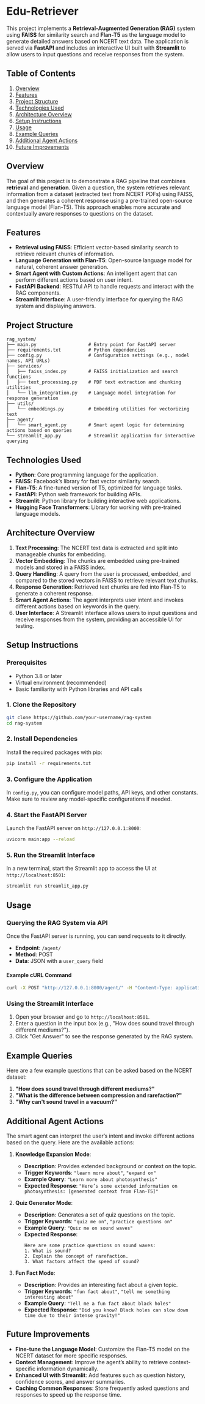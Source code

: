 
# Edu-Retriever

This project implements a **Retrieval-Augmented Generation (RAG)** system using **FAISS** for similarity search and **Flan-T5** as the language model to generate detailed answers based on NCERT text data. The application is served via **FastAPI** and includes an interactive UI built with **Streamlit** to allow users to input questions and receive responses from the system.

## Table of Contents
1. [Overview](#overview)
2. [Features](#features)
3. [Project Structure](#project-structure)
4. [Technologies Used](#technologies-used)
5. [Architecture Overview](#architecture-overview)
6. [Setup Instructions](#setup-instructions)
7. [Usage](#usage)
8. [Example Queries](#example-queries)
9. [Additional Agent Actions](#additional-agent-actions)
10. [Future Improvements](#future-improvements)

## Overview
The goal of this project is to demonstrate a RAG pipeline that combines **retrieval** and **generation**. Given a question, the system retrieves relevant information from a dataset (extracted text from NCERT PDFs) using FAISS, and then generates a coherent response using a pre-trained open-source language model (Flan-T5). This approach enables more accurate and contextually aware responses to questions on the dataset.

## Features
- **Retrieval using FAISS**: Efficient vector-based similarity search to retrieve relevant chunks of information.
- **Language Generation with Flan-T5**: Open-source language model for natural, coherent answer generation.
- **Smart Agent with Custom Actions**: An intelligent agent that can perform different actions based on user intent.
- **FastAPI Backend**: RESTful API to handle requests and interact with the RAG components.
- **Streamlit Interface**: A user-friendly interface for querying the RAG system and displaying answers.

## Project Structure

```plaintext
rag_system/
├── main.py                   # Entry point for FastAPI server
├── requirements.txt          # Python dependencies
├── config.py                 # Configuration settings (e.g., model names, API URLs)
├── services/
│   ├── faiss_index.py        # FAISS initialization and search functions
│   ├── text_processing.py    # PDF text extraction and chunking utilities
│   └── llm_integration.py    # Language model integration for response generation
├── utils/
│   └── embeddings.py         # Embedding utilities for vectorizing text
├── agent/
│   └── smart_agent.py        # Smart agent logic for determining actions based on queries
└── streamlit_app.py          # Streamlit application for interactive querying
```

## Technologies Used

- **Python**: Core programming language for the application.
- **FAISS**: Facebook’s library for fast vector similarity search.
- **Flan-T5**: A fine-tuned version of T5, optimized for language tasks.
- **FastAPI**: Python web framework for building APIs.
- **Streamlit**: Python library for building interactive web applications.
- **Hugging Face Transformers**: Library for working with pre-trained language models.

## Architecture Overview

1. **Text Processing**: The NCERT text data is extracted and split into manageable chunks for embedding.
2. **Vector Embedding**: The chunks are embedded using pre-trained models and stored in a FAISS index.
3. **Query Handling**: A query from the user is processed, embedded, and compared to the stored vectors in FAISS to retrieve relevant text chunks.
4. **Response Generation**: Retrieved text chunks are fed into Flan-T5 to generate a coherent response.
5. **Smart Agent Actions**: The agent interprets user intent and invokes different actions based on keywords in the query.
6. **User Interface**: A Streamlit interface allows users to input questions and receive responses from the system, providing an accessible UI for testing.

## Setup Instructions

### Prerequisites
- Python 3.8 or later
- Virtual environment (recommended)
- Basic familiarity with Python libraries and API calls

### 1. Clone the Repository
```bash
git clone https://github.com/your-username/rag-system
cd rag-system
```

### 2. Install Dependencies
Install the required packages with pip:

```bash
pip install -r requirements.txt
```

### 3. Configure the Application
In `config.py`, you can configure model paths, API keys, and other constants. Make sure to review any model-specific configurations if needed.

### 4. Start the FastAPI Server
Launch the FastAPI server on `http://127.0.0.1:8000`:

```bash
uvicorn main:app --reload
```

### 5. Run the Streamlit Interface
In a new terminal, start the Streamlit app to access the UI at `http://localhost:8501`:

```bash
streamlit run streamlit_app.py
```

## Usage

### Querying the RAG System via API
Once the FastAPI server is running, you can send requests to it directly.

- **Endpoint**: `/agent/`
- **Method**: POST
- **Data**: JSON with a `user_query` field

#### Example cURL Command
```bash
curl -X POST "http://127.0.0.1:8000/agent/" -H "Content-Type: application/json" -d '{"user_query": "How does sound travel through different mediums?"}'
```

### Using the Streamlit Interface
1. Open your browser and go to `http://localhost:8501`.
2. Enter a question in the input box (e.g., "How does sound travel through different mediums?").
3. Click "Get Answer" to see the response generated by the RAG system.

## Example Queries

Here are a few example questions that can be asked based on the NCERT dataset:

1. **"How does sound travel through different mediums?"**
2. **"What is the difference between compression and rarefaction?"**
3. **"Why can't sound travel in a vacuum?"**

## Additional Agent Actions

The smart agent can interpret the user’s intent and invoke different actions based on the query. Here are the available actions:

1. **Knowledge Expansion Mode**:
   - **Description**: Provides extended background or context on the topic.
   - **Trigger Keywords**: `"learn more about"`, `"expand on"`
   - **Example Query**: `"Learn more about photosynthesis"`
   - **Expected Response**: `"Here’s some extended information on photosynthesis: [generated context from Flan-T5]"`

2. **Quiz Generator Mode**:
   - **Description**: Generates a set of quiz questions on the topic.
   - **Trigger Keywords**: `"quiz me on"`, `"practice questions on"`
   - **Example Query**: `"Quiz me on sound waves"`
   - **Expected Response**: 
     ```
     Here are some practice questions on sound waves:
     1. What is sound?
     2. Explain the concept of rarefaction.
     3. What factors affect the speed of sound?
     ```

3. **Fun Fact Mode**:
   - **Description**: Provides an interesting fact about a given topic.
   - **Trigger Keywords**: `"fun fact about"`, `"tell me something interesting about"`
   - **Example Query**: `"Tell me a fun fact about black holes"`
   - **Expected Response**: `"Did you know? Black holes can slow down time due to their intense gravity!"`

## Future Improvements
- **Fine-tune the Language Model**: Customize the Flan-T5 model on the NCERT dataset for more specific responses.
- **Context Management**: Improve the agent’s ability to retrieve context-specific information dynamically.
- **Enhanced UI with Streamlit**: Add features such as question history, confidence scores, and answer summaries.
- **Caching Common Responses**: Store frequently asked questions and responses to speed up the response time.

